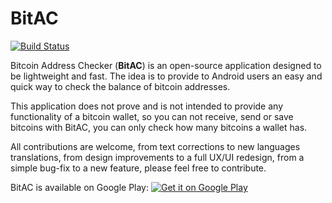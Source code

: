 # BitAC

[![Build Status](https://app.bitrise.io/app/89337afd9c647957/status.svg?token=oxMgLbe1ic0UbR0k1AnQ_w&branch=master)](https://app.bitrise.io/app/89337afd9c647957)

Bitcoin Address Checker (**BitAC**) is an open-source application designed to be lightweight and fast. The idea is to provide to Android users an easy and quick way to check the balance of bitcoin addresses.

This application does not prove and is not intended to provide any functionality of a bitcoin wallet, so you can not receive, send or save bitcoins with BitAC, you can only check how many bitcoins a wallet has.

All contributions are welcome, from text corrections to new languages translations, from design improvements to a full UX/UI redesign, from a simple bug-fix to a new feature, please feel free to contribute.

BitAC is available on Google Play:
<a href='https://play.google.com/store/apps/details?id=ademar.bitac&pcampaignid=MKT-Other-global-all-co-prtnr-py-PartBadge-Mar2515-1'><img alt='Get it on Google Play' src='https://play.google.com/intl/en_us/badges/images/generic/en_badge_web_generic.png'/></a>

